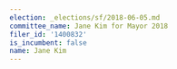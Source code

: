 ```yaml
---
election: _elections/sf/2018-06-05.md
committee_name: Jane Kim for Mayor 2018
filer_id: '1400832'
is_incumbent: false
name: Jane Kim
---
```

